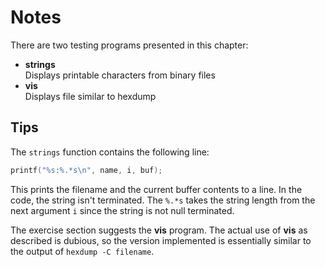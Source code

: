 # Notes

There are two testing programs presented in this chapter:
- **strings**  
  Displays printable characters from binary files
- **vis**  
  Displays file similar to hexdump

## Tips

The `strings` function contains the following line:
```C
printf("%s:%.*s\n", name, i, buf);
```

This prints the filename and the current buffer contents to a line. In the code,
the string isn't terminated. The `%.*s` takes the string length from the next
argument `i` since the string is not null terminated.

The exercise section suggests the **vis** program. The actual use of **vis** as
described is dubious, so the version implemented is essentially similar to the
output of `hexdump -C filename`.